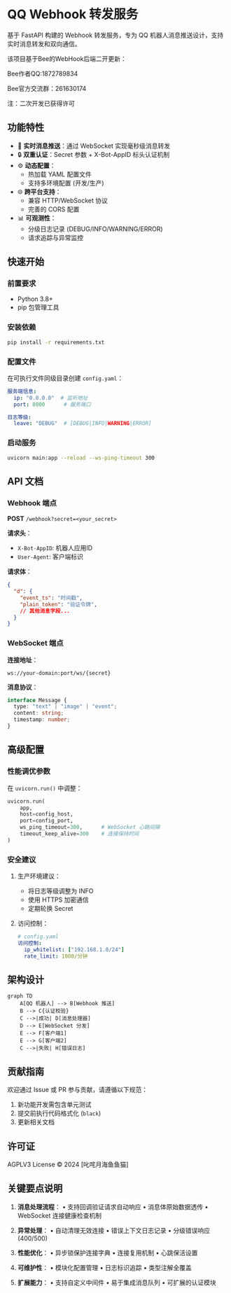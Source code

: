 # QQ Webhook 转发服务

基于 FastAPI 构建的 Webhook 转发服务，专为 QQ 机器人消息推送设计，支持实时消息转发和双向通信。

该项目基于Bee的WebHook后端二开更新：

Bee作者QQ:1872789834

Bee官方交流群：261630174

注：二次开发已获得许可

## 功能特性

- 🚀 **实时消息推送**：通过 WebSocket 实现毫秒级消息转发
- 🔒 **双重认证**：Secret 参数 + X-Bot-AppID 标头认证机制
- ⚙️ **动态配置**：
  - 热加载 YAML 配置文件
  - 支持多环境配置 (开发/生产)
- 🌐 **跨平台支持**：
  - 兼容 HTTP/WebSocket 协议
  - 完善的 CORS 配置
- 📊 **可观测性**：
  - 分级日志记录 (DEBUG/INFO/WARNING/ERROR)
  - 请求追踪与异常监控

## 快速开始

### 前置要求

- Python 3.8+
- pip 包管理工具

### 安装依赖

```bash
pip install -r requirements.txt
```

### 配置文件

在可执行文件同级目录创建 `config.yaml`：

```yaml
服务端信息:
  ip: "0.0.0.0"  # 监听地址
  port: 8000      # 服务端口

日志等级:
  leave: "DEBUG"  # [DEBUG|INFO|WARNING|ERROR]
```

### 启动服务

```bash
uvicorn main:app --reload --ws-ping-timeout 300
```

## API 文档

### Webhook 端点

**POST** `/webhook?secret=<your_secret>`

**请求头**：
- `X-Bot-AppID`: 机器人应用ID
- `User-Agent`: 客户端标识

**请求体**：
```json
{
  "d": {
    "event_ts": "时间戳",
    "plain_token": "验证令牌",
    // 其他消息字段...
  }
}
```

### WebSocket 端点

**连接地址**：
```
ws://your-domain:port/ws/{secret}
```

**消息协议**：
```typescript
interface Message {
  type: "text" | "image" | "event";
  content: string;
  timestamp: number;
}
```
## 高级配置

### 性能调优参数

在 `uvicorn.run()` 中调整：
```python
uvicorn.run(
    app,
    host=config_host,
    port=config_port,
    ws_ping_timeout=300,      # WebSocket 心跳间隔
    timeout_keep_alive=300    # 连接保持时间
)
```

### 安全建议

1. 生产环境建议：
   - 将日志等级调整为 INFO
   - 使用 HTTPS 加密通信
   - 定期轮换 Secret

2. 访问控制：
   ```yaml
   # config.yaml
   访问控制:
     ip_whitelist: ["192.168.1.0/24"]
     rate_limit: 1000/分钟
   ```

## 架构设计

```mermaid
graph TD
    A[QQ 机器人] --> B[Webhook 推送]
    B --> C{认证校验}
    C -->|成功| D[消息处理器]
    D --> E[WebSocket 分发]
    E --> F[客户端1]
    E --> G[客户端2]
    C -->|失败| H[错误日志]
```

## 贡献指南

欢迎通过 Issue 或 PR 参与贡献，请遵循以下规范：
1. 新功能开发需包含单元测试
2. 提交前执行代码格式化 (`black`)
3. 更新相关文档

## 许可证

AGPLV3 License © 2024 [叱咤月海鱼鱼猫]

## 关键要点说明

1. **消息处理流程**：
   • 支持回调验证请求自动响应
   • 消息体原始数据透传
   • WebSocket 连接健康检查机制

2. **异常处理**：
   • 自动清理无效连接
   • 错误上下文日志记录
   • 分级错误响应 (400/500)

3. **性能优化**：
   • 异步锁保护连接字典
   • 连接复用机制
   • 心跳保活设置

4. **可维护性**：
   • 模块化配置管理
   • 日志标识追踪
   • 类型注解全覆盖

5. **扩展能力**：
   • 支持自定义中间件
   • 易于集成消息队列
   • 可扩展的认证模块
